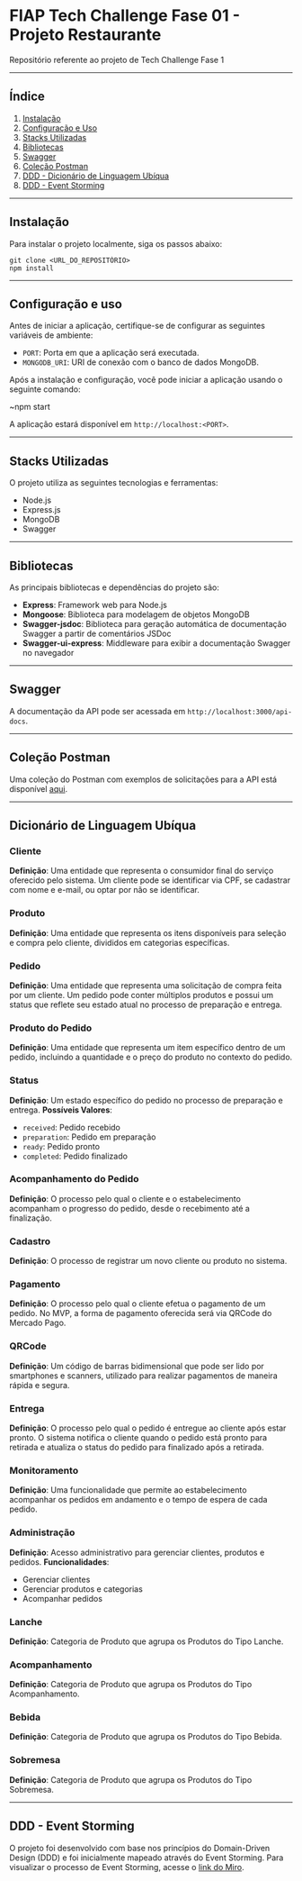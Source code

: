 # FIAP Tech Challenge Fase 01 - Projeto Restaurante
Repositório referente ao projeto de Tech Challenge Fase 1

---

## Índice

1. [Instalação](#instalação)
2. [Configuração e Uso](#configuração-e-uso)
3. [Stacks Utilizadas](#stacks-utilizadas)
4. [Bibliotecas](#bibliotecas)
5. [Swagger](#swagger)
6. [Coleção Postman](#coleção-postman)
7. [DDD - Dicionário de Linguagem Ubíqua](#dicionário-de-linguagem-ubíqua)
6. [DDD - Event Storming](#ddd---event-storming)


---

## Instalação

Para instalar o projeto localmente, siga os passos abaixo:

```
git clone <URL_DO_REPOSITÓRIO>
npm install
```

---

## Configuração e uso

Antes de iniciar a aplicação, certifique-se de configurar as seguintes variáveis de ambiente:

- `PORT`: Porta em que a aplicação será executada.
- `MONGODB_URI`: URI de conexão com o banco de dados MongoDB.

Após a instalação e configuração, você pode iniciar a aplicação usando o seguinte comando:

~npm start

A aplicação estará disponível em `http://localhost:<PORT>`.

---

## Stacks Utilizadas

O projeto utiliza as seguintes tecnologias e ferramentas:

- Node.js
- Express.js
- MongoDB
- Swagger

---

## Bibliotecas

As principais bibliotecas e dependências do projeto são:

- **Express**: Framework web para Node.js
- **Mongoose**: Biblioteca para modelagem de objetos MongoDB
- **Swagger-jsdoc**: Biblioteca para geração automática de documentação Swagger a partir de comentários JSDoc
- **Swagger-ui-express**: Middleware para exibir a documentação Swagger no navegador

---

## Swagger

A documentação da API pode ser acessada em `http://localhost:3000/api-docs`.

---

## Coleção Postman

Uma coleção do Postman com exemplos de solicitações para a API está disponível [aqui](https://api.postman.com/collections/8588306-910507ef-8d75-4359-8b00-43785098e8ee?access_key=PMAT-01HZ0QKVX7S6TZDSRNQY86X5C1).

---

## Dicionário de Linguagem Ubíqua

### Cliente
**Definição**: Uma entidade que representa o consumidor final do serviço oferecido pelo sistema. Um cliente pode se identificar via CPF, se cadastrar com nome e e-mail, ou optar por não se identificar.

### Produto
**Definição**: Uma entidade que representa os itens disponíveis para seleção e compra pelo cliente, divididos em categorias específicas.

### Pedido
**Definição**: Uma entidade que representa uma solicitação de compra feita por um cliente. Um pedido pode conter múltiplos produtos e possui um status que reflete seu estado atual no processo de preparação e entrega.

### Produto do Pedido
**Definição**: Uma entidade que representa um item específico dentro de um pedido, incluindo a quantidade e o preço do produto no contexto do pedido.

### Status
**Definição**: Um estado específico do pedido no processo de preparação e entrega.
**Possíveis Valores**:
- `received`: Pedido recebido
- `preparation`: Pedido em preparação
- `ready`: Pedido pronto
- `completed`: Pedido finalizado

### Acompanhamento do Pedido
**Definição**: O processo pelo qual o cliente e o estabelecimento acompanham o progresso do pedido, desde o recebimento até a finalização.

### Cadastro
**Definição**: O processo de registrar um novo cliente ou produto no sistema.

### Pagamento
**Definição**: O processo pelo qual o cliente efetua o pagamento de um pedido. No MVP, a forma de pagamento oferecida será via QRCode do Mercado Pago.

### QRCode
**Definição**: Um código de barras bidimensional que pode ser lido por smartphones e scanners, utilizado para realizar pagamentos de maneira rápida e segura.

### Entrega
**Definição**: O processo pelo qual o pedido é entregue ao cliente após estar pronto. O sistema notifica o cliente quando o pedido está pronto para retirada e atualiza o status do pedido para finalizado após a retirada.

### Monitoramento
**Definição**: Uma funcionalidade que permite ao estabelecimento acompanhar os pedidos em andamento e o tempo de espera de cada pedido.

### Administração
**Definição**: Acesso administrativo para gerenciar clientes, produtos e pedidos.
**Funcionalidades**:
- Gerenciar clientes
- Gerenciar produtos e categorias
- Acompanhar pedidos

### Lanche
**Definição**: Categoria de Produto que agrupa os Produtos do Tipo Lanche.

### Acompanhamento
**Definição**: Categoria de Produto que agrupa os Produtos do Tipo Acompanhamento.

### Bebida
**Definição**: Categoria de Produto que agrupa os Produtos do Tipo Bebida.

### Sobremesa
**Definição**: Categoria de Produto que agrupa os Produtos do Tipo Sobremesa.

---


## DDD - Event Storming

O projeto foi desenvolvido com base nos princípios do Domain-Driven Design (DDD) e foi inicialmente mapeado através do Event Storming. Para visualizar o processo de Event Storming, acesse o [link do Miro](https://miro.com/app/board/uXjVKEK0ulQ=/?share_link_id=946525556601).

